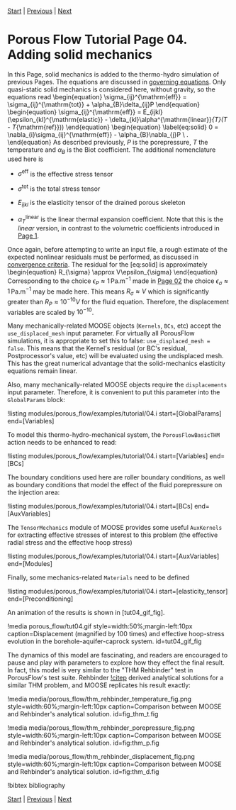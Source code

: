 [Start](porous_flow/tutorial_00.md) |
[Previous](porous_flow/tutorial_03.md) |
[Next](porous_flow/tutorial_05.md)

# Porous Flow Tutorial Page 04.  Adding solid mechanics

In this Page, solid mechanics is added to the thermo-hydro simulation of previous Pages.  The equations are discussed in [governing equations](porous_flow/governing_equations.md).  Only quasi-static solid mechanics is considered here, without gravity, so the equations read
\begin{equation}
\sigma_{ij}^{\mathrm{eff}}  = \sigma_{ij}^{\mathrm{tot}} + \alpha_{B}\delta_{ij}P
\end{equation}
\begin{equation}
\sigma_{ij}^{\mathrm{eff}}  =  E_{ijkl}(\epsilon_{kl}^{\mathrm{elastic}} - \delta_{kl}\alpha^{\mathrm{linear}}_{T}(T - T_{\mathrm{ref}}))
\end{equation}
\begin{equation}
\label{eq:solid}
0  =  \nabla_{i}\sigma_{ij}^{\mathrm{eff}} - \alpha_{B}\nabla_{j}P \ .
\end{equation}
As described previously, $P$ is the porepressure, $T$ the temperature and $\alpha_{B}$ is the Biot coefficient.  The additional nomenclature used here is

- $\sigma^{\mathrm{eff}}$ is the effective stress tensor

- $\sigma^{\mathrm{tot}}$ is the total stress tensor

- $E_{ijkl}$ is the elasticity tensor of the drained porous skeleton

- $\alpha^{\mathrm{linear}}_{T}$ is the linear thermal expansion
  coefficient.  Note that this is the *linear* version, in contrast to
  the volumetric coefficients introduced in [Page 1](porous_flow/tutorial_01.md).

Once again, before  attempting to write an input file, a rough estimate of the expected nonlinear residuals must be performed, as discussed in [convergence criteria](porous_flow/convergence.md).  The residual for the [eq:solid] is approximately
\begin{equation}
R_{\sigma} \approx V\epsilon_{\sigma}
\end{equation}
Corresponding to the choice $\epsilon_{P}\approx  1\,$Pa.m$^{-1}$ made in [Page 02](porous_flow/tutorial_02.md) the choice $\epsilon_{\sigma}\approx 1\,$Pa.m$^{-1}$ may be made here.  This means $R_{\sigma}\approx V$ which is significantly greater than $R_{P}\approx 10^{-10}V$ for the fluid equation.  Therefore, the displacement variables are scaled by $10^{-10}$.

Many mechanically-related MOOSE objects (`Kernels`, `BCs`, etc) accept the `use_displaced_mesh` input parameter.  For virtually all PorousFlow simulations, it is appropriate to set this to false: `use_displaced_mesh = false`.  This means that the Kernel's residual (or BC's residual, Postprocessor's value, etc) will be evaluated using the undisplaced mesh.  This has the great numerical advantage that the solid-mechanics elasticity equations remain linear.

Also, many mechanically-related MOOSE objects require the `displacements` input parameter.  Therefore, it is convenient to put this parameter into the `GlobalParams` block:

!listing modules/porous_flow/examples/tutorial/04.i start=[GlobalParams] end=[Variables]

To model this thermo-hydro-mechanical system, the `PorousFlowBasicTHM` action needs to be enhanced to read:

!listing modules/porous_flow/examples/tutorial/04.i start=[Variables] end=[BCs]

The boundary conditions used here are roller boundary conditions, as well as boundary conditions that model the effect of the fluid porepressure on the injection area:

!listing modules/porous_flow/examples/tutorial/04.i start=[BCs] end=[AuxVariables]

The `TensorMechanics` module of MOOSE provides some useful `AuxKernels` for extracting effective stresses of interest to this problem (the effective radial stress and the effective hoop stress)

!listing modules/porous_flow/examples/tutorial/04.i start=[AuxVariables] end=[Modules]

Finally, some mechanics-related `Materials` need to be defined

!listing modules/porous_flow/examples/tutorial/04.i start=[elasticity_tensor] end=[Preconditioning]

An animation of the results is shown in [tut04_gif_fig].

!media porous_flow/tut04.gif style=width:50%;margin-left:10px caption=Displacement (magnified by 100 times) and effective hoop-stress evolution in the borehole-aquifer-caprock system.  id=tut04_gif_fig

The dynamics of this model are fascinating, and readers are encouraged to pause and play with parameters to explore how they effect the final result.  In fact, this model is very similar to the "THM Rehbinder" test in PorousFlow's test suite.  Rehbinder [!citep](rehbinder1995) derived analytical solutions for a similar THM problem, and MOOSE replicates his result exactly:

!media media/porous_flow/thm_rehbinder_temperature_fig.png style=width:60%;margin-left:10px caption=Comparison between MOOSE and Rehbinder's analytical solution.  id=fig_thm_t.fig

!media media/porous_flow/thm_rehbinder_porepressure_fig.png style=width:60%;margin-left:10px caption=Comparison between MOOSE and Rehbinder's analytical solution.  id=fig:thm_p.fig

!media media/porous_flow/thm_rehbinder_displacement_fig.png style=width:60%;margin-left:10px caption=Comparison between MOOSE and Rehbinder's analytical solution.  id=fig:thm_d.fig

!bibtex bibliography


[Start](porous_flow/tutorial_00.md) |
[Previous](porous_flow/tutorial_03.md) |
[Next](porous_flow/tutorial_05.md)
